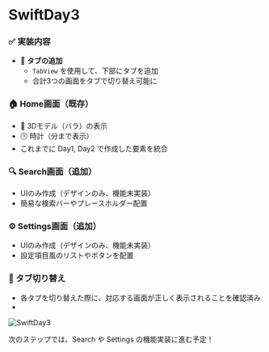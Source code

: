 # SwiftDay3

### ✅ 実装内容

- 🔖 **タブの追加**
  - `TabView` を使用して、下部にタブを追加
  - 合計3つの画面をタブで切り替え可能に

### 🏠 Home画面（既存）
- 🌹 3Dモデル（バラ）の表示
- 🕒 時計（分まで表示）
- これまでに Day1, Day2 で作成した要素を統合

### 🔍 Search画面（追加）
- UIのみ作成（デザインのみ、機能未実装）
- 簡易な検索バーやプレースホルダー配置

### ⚙️ Settings画面（追加）
- UIのみ作成（デザインのみ、機能未実装）
- 設定項目風のリストやボタンを配置

### 🔄 タブ切り替え
- 各タブを切り替えた際に、対応する画面が正しく表示されることを確認済み
- 
![SwiftDay3](https://github.com/user-attachments/assets/ec80cecd-63b4-4dfa-88c5-91ec6f4a3cbc)


次のステップでは、Search や Settings の機能実装に進む予定！
